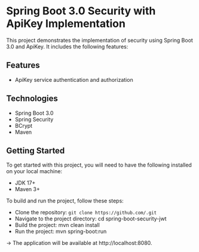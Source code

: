 # Spring Boot 3.0 Security with ApiKey Implementation
This project demonstrates the implementation of security using Spring Boot 3.0 and ApiKey. It includes the following features:

## Features
* ApiKey service authentication and authorization

## Technologies
* Spring Boot 3.0
* Spring Security
* BCrypt
* Maven
 
## Getting Started
To get started with this project, you will need to have the following installed on your local machine:

* JDK 17+
* Maven 3+


To build and run the project, follow these steps:

* Clone the repository: `git clone https://github.com/.git`
* Navigate to the project directory: cd spring-boot-security-jwt
* Build the project: mvn clean install
* Run the project: mvn spring-boot:run 

-> The application will be available at http://localhost:8080.
